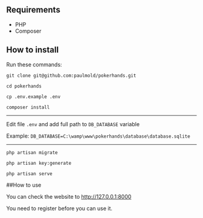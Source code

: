 ## Requirements

- PHP
- Composer

## How to install

Run these commands:

`git clone git@github.com:paulmold/pokerhands.git`

`cd pokerhands`

`cp .env.example .env`

`composer install`

----
Edit file `.env` and add full path to `DB_DATABASE` variable

Example: `DB_DATABASE=C:\wamp\www\pokerhands\database\database.sqlite`

----

`php artisan migrate`

`php artisan key:generate`

`php artisan serve`

##How to use

You can check the website to http://127.0.0.1:8000

You need to register before you can use it.
